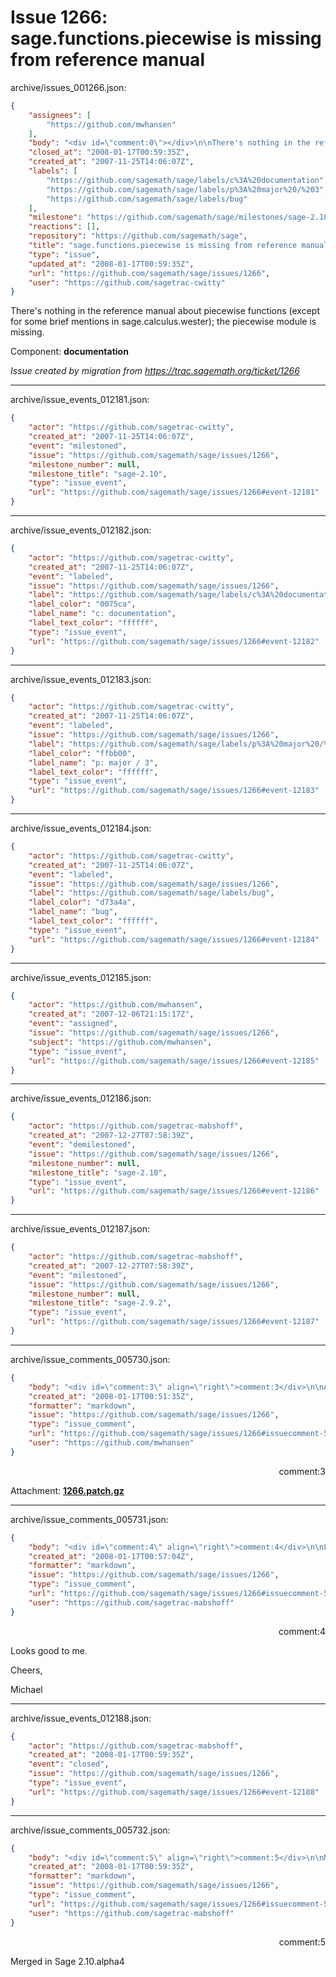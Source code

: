 # Issue 1266: sage.functions.piecewise is missing from reference manual

archive/issues_001266.json:
```json
{
    "assignees": [
        "https://github.com/mwhansen"
    ],
    "body": "<div id=\"comment:0\"></div>\n\nThere's nothing in the reference manual about piecewise functions (except for some brief mentions in sage.calculus.wester); the piecewise module is missing.\n\nComponent: **documentation**\n\n_Issue created by migration from https://trac.sagemath.org/ticket/1266_\n\n",
    "closed_at": "2008-01-17T00:59:35Z",
    "created_at": "2007-11-25T14:06:07Z",
    "labels": [
        "https://github.com/sagemath/sage/labels/c%3A%20documentation",
        "https://github.com/sagemath/sage/labels/p%3A%20major%20/%203",
        "https://github.com/sagemath/sage/labels/bug"
    ],
    "milestone": "https://github.com/sagemath/sage/milestones/sage-2.10",
    "reactions": [],
    "repository": "https://github.com/sagemath/sage",
    "title": "sage.functions.piecewise is missing from reference manual",
    "type": "issue",
    "updated_at": "2008-01-17T00:59:35Z",
    "url": "https://github.com/sagemath/sage/issues/1266",
    "user": "https://github.com/sagetrac-cwitty"
}
```
<div id="comment:0"></div>

There's nothing in the reference manual about piecewise functions (except for some brief mentions in sage.calculus.wester); the piecewise module is missing.

Component: **documentation**

_Issue created by migration from https://trac.sagemath.org/ticket/1266_





---

archive/issue_events_012181.json:
```json
{
    "actor": "https://github.com/sagetrac-cwitty",
    "created_at": "2007-11-25T14:06:07Z",
    "event": "milestoned",
    "issue": "https://github.com/sagemath/sage/issues/1266",
    "milestone_number": null,
    "milestone_title": "sage-2.10",
    "type": "issue_event",
    "url": "https://github.com/sagemath/sage/issues/1266#event-12181"
}
```



---

archive/issue_events_012182.json:
```json
{
    "actor": "https://github.com/sagetrac-cwitty",
    "created_at": "2007-11-25T14:06:07Z",
    "event": "labeled",
    "issue": "https://github.com/sagemath/sage/issues/1266",
    "label": "https://github.com/sagemath/sage/labels/c%3A%20documentation",
    "label_color": "0075ca",
    "label_name": "c: documentation",
    "label_text_color": "ffffff",
    "type": "issue_event",
    "url": "https://github.com/sagemath/sage/issues/1266#event-12182"
}
```



---

archive/issue_events_012183.json:
```json
{
    "actor": "https://github.com/sagetrac-cwitty",
    "created_at": "2007-11-25T14:06:07Z",
    "event": "labeled",
    "issue": "https://github.com/sagemath/sage/issues/1266",
    "label": "https://github.com/sagemath/sage/labels/p%3A%20major%20/%203",
    "label_color": "ffbb00",
    "label_name": "p: major / 3",
    "label_text_color": "ffffff",
    "type": "issue_event",
    "url": "https://github.com/sagemath/sage/issues/1266#event-12183"
}
```



---

archive/issue_events_012184.json:
```json
{
    "actor": "https://github.com/sagetrac-cwitty",
    "created_at": "2007-11-25T14:06:07Z",
    "event": "labeled",
    "issue": "https://github.com/sagemath/sage/issues/1266",
    "label": "https://github.com/sagemath/sage/labels/bug",
    "label_color": "d73a4a",
    "label_name": "bug",
    "label_text_color": "ffffff",
    "type": "issue_event",
    "url": "https://github.com/sagemath/sage/issues/1266#event-12184"
}
```



---

archive/issue_events_012185.json:
```json
{
    "actor": "https://github.com/mwhansen",
    "created_at": "2007-12-06T21:15:17Z",
    "event": "assigned",
    "issue": "https://github.com/sagemath/sage/issues/1266",
    "subject": "https://github.com/mwhansen",
    "type": "issue_event",
    "url": "https://github.com/sagemath/sage/issues/1266#event-12185"
}
```



---

archive/issue_events_012186.json:
```json
{
    "actor": "https://github.com/sagetrac-mabshoff",
    "created_at": "2007-12-27T07:58:39Z",
    "event": "demilestoned",
    "issue": "https://github.com/sagemath/sage/issues/1266",
    "milestone_number": null,
    "milestone_title": "sage-2.10",
    "type": "issue_event",
    "url": "https://github.com/sagemath/sage/issues/1266#event-12186"
}
```



---

archive/issue_events_012187.json:
```json
{
    "actor": "https://github.com/sagetrac-mabshoff",
    "created_at": "2007-12-27T07:58:39Z",
    "event": "milestoned",
    "issue": "https://github.com/sagemath/sage/issues/1266",
    "milestone_number": null,
    "milestone_title": "sage-2.9.2",
    "type": "issue_event",
    "url": "https://github.com/sagemath/sage/issues/1266#event-12187"
}
```



---

archive/issue_comments_005730.json:
```json
{
    "body": "<div id=\"comment:3\" align=\"right\">comment:3</div>\n\nAttachment: **[1266.patch.gz](https://github.com/sagemath/sage/files/ticket1266/1266.patch.gz)**",
    "created_at": "2008-01-17T00:51:35Z",
    "formatter": "markdown",
    "issue": "https://github.com/sagemath/sage/issues/1266",
    "type": "issue_comment",
    "url": "https://github.com/sagemath/sage/issues/1266#issuecomment-5730",
    "user": "https://github.com/mwhansen"
}
```

<div id="comment:3" align="right">comment:3</div>

Attachment: **[1266.patch.gz](https://github.com/sagemath/sage/files/ticket1266/1266.patch.gz)**



---

archive/issue_comments_005731.json:
```json
{
    "body": "<div id=\"comment:4\" align=\"right\">comment:4</div>\n\nLooks good to me.\n\nCheers,\n\nMichael",
    "created_at": "2008-01-17T00:57:04Z",
    "formatter": "markdown",
    "issue": "https://github.com/sagemath/sage/issues/1266",
    "type": "issue_comment",
    "url": "https://github.com/sagemath/sage/issues/1266#issuecomment-5731",
    "user": "https://github.com/sagetrac-mabshoff"
}
```

<div id="comment:4" align="right">comment:4</div>

Looks good to me.

Cheers,

Michael



---

archive/issue_events_012188.json:
```json
{
    "actor": "https://github.com/sagetrac-mabshoff",
    "created_at": "2008-01-17T00:59:35Z",
    "event": "closed",
    "issue": "https://github.com/sagemath/sage/issues/1266",
    "type": "issue_event",
    "url": "https://github.com/sagemath/sage/issues/1266#event-12188"
}
```



---

archive/issue_comments_005732.json:
```json
{
    "body": "<div id=\"comment:5\" align=\"right\">comment:5</div>\n\nMerged in Sage 2.10.alpha4",
    "created_at": "2008-01-17T00:59:35Z",
    "formatter": "markdown",
    "issue": "https://github.com/sagemath/sage/issues/1266",
    "type": "issue_comment",
    "url": "https://github.com/sagemath/sage/issues/1266#issuecomment-5732",
    "user": "https://github.com/sagetrac-mabshoff"
}
```

<div id="comment:5" align="right">comment:5</div>

Merged in Sage 2.10.alpha4
